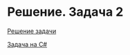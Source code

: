 # Решение. Задача 2

 [Решение задачи](https://github.com/SinvoidOutOfBounds/TestTask2Sql/blob/main/SQLTest.sql)

 [Задача на C#](https://github.com/SinvoidOutOfBounds/ShapeLibrary)
